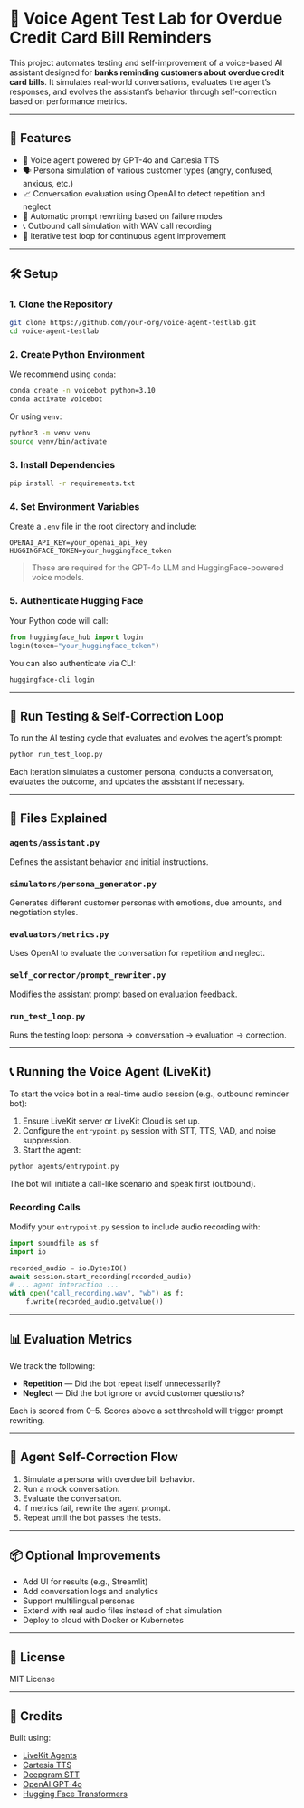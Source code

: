 # 💬 Voice Agent Test Lab for Overdue Credit Card Bill Reminders

This project automates testing and self-improvement of a voice-based AI assistant designed for **banks reminding customers about overdue credit card bills**. It simulates real-world conversations, evaluates the agent’s responses, and evolves the assistant’s behavior through self-correction based on performance metrics.

---

## 🚀 Features

- 🤖 Voice agent powered by GPT-4o and Cartesia TTS
- 🗣️ Persona simulation of various customer types (angry, confused, anxious, etc.)
- 📈 Conversation evaluation using OpenAI to detect repetition and neglect
- 🔁 Automatic prompt rewriting based on failure modes
- 📞 Outbound call simulation with WAV call recording
- 🧪 Iterative test loop for continuous agent improvement

---

## 🛠️ Setup

### 1. Clone the Repository

```bash
git clone https://github.com/your-org/voice-agent-testlab.git
cd voice-agent-testlab
```

### 2. Create Python Environment

We recommend using `conda`:

```bash
conda create -n voicebot python=3.10
conda activate voicebot
```

Or using `venv`:

```bash
python3 -m venv venv
source venv/bin/activate
```

### 3. Install Dependencies

```bash
pip install -r requirements.txt
```

### 4. Set Environment Variables

Create a `.env` file in the root directory and include:

```env
OPENAI_API_KEY=your_openai_api_key
HUGGINGFACE_TOKEN=your_huggingface_token
```

> These are required for the GPT-4o LLM and HuggingFace-powered voice models.

### 5. Authenticate Hugging Face

Your Python code will call:

```python
from huggingface_hub import login
login(token="your_huggingface_token")
```

You can also authenticate via CLI:

```bash
huggingface-cli login
```

---

## 🧪 Run Testing & Self-Correction Loop

To run the AI testing cycle that evaluates and evolves the agent’s prompt:

```bash
python run_test_loop.py
```

Each iteration simulates a customer persona, conducts a conversation, evaluates the outcome, and updates the assistant if necessary.

---

## 🧠 Files Explained

### `agents/assistant.py`
Defines the assistant behavior and initial instructions.

### `simulators/persona_generator.py`
Generates different customer personas with emotions, due amounts, and negotiation styles.

### `evaluators/metrics.py`
Uses OpenAI to evaluate the conversation for repetition and neglect.

### `self_corrector/prompt_rewriter.py`
Modifies the assistant prompt based on evaluation feedback.

### `run_test_loop.py`
Runs the testing loop: persona → conversation → evaluation → correction.

---

## 📞 Running the Voice Agent (LiveKit)

To start the voice bot in a real-time audio session (e.g., outbound reminder bot):

1. Ensure LiveKit server or LiveKit Cloud is set up.
2. Configure the `entrypoint.py` session with STT, TTS, VAD, and noise suppression.
3. Start the agent:

```bash
python agents/entrypoint.py
```

The bot will initiate a call-like scenario and speak first (outbound).

### Recording Calls

Modify your `entrypoint.py` session to include audio recording with:

```python
import soundfile as sf
import io

recorded_audio = io.BytesIO()
await session.start_recording(recorded_audio)
# ... agent interaction ...
with open("call_recording.wav", "wb") as f:
    f.write(recorded_audio.getvalue())
```

---

## 📊 Evaluation Metrics

We track the following:

- **Repetition** — Did the bot repeat itself unnecessarily?
- **Neglect** — Did the bot ignore or avoid customer questions?

Each is scored from 0–5. Scores above a set threshold will trigger prompt rewriting.

---

## 🔄 Agent Self-Correction Flow

1. Simulate a persona with overdue bill behavior.
2. Run a mock conversation.
3. Evaluate the conversation.
4. If metrics fail, rewrite the agent prompt.
5. Repeat until the bot passes the tests.

---

## 📦 Optional Improvements

- Add UI for results (e.g., Streamlit)
- Add conversation logs and analytics
- Support multilingual personas
- Extend with real audio files instead of chat simulation
- Deploy to cloud with Docker or Kubernetes

---

## 🧾 License

MIT License

---

## 🧠 Credits

Built using:
- [LiveKit Agents](https://docs.livekit.io/agents)
- [Cartesia TTS](https://cartesia.ai)
- [Deepgram STT](https://deepgram.com)
- [OpenAI GPT-4o](https://platform.openai.com)
- [Hugging Face Transformers](https://huggingface.co)
